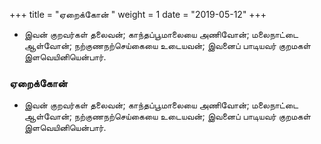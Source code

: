 ﻿+++
title = "ஏறைக்கோன்  "
weight = 1
date = "2019-05-12"
+++


-  இவன் குறவர்கள் தலைவன்; காந்தப்பூமாலையை அணிவோன்; மலைநாட்டை ஆள்வோன்; நற்குணநற்செய்கையை உடையவன்; இவனைப் பாடியவர் குறமகள் இளவெயினியென்பார். 
  
### ஏறைக்கோன்  
-  இவன் குறவர்கள் தலைவன்; காந்தப்பூமாலையை அணிவோன்; மலைநாட்டை ஆள்வோன்; நற்குணநற்செய்கையை உடையவன்; இவனைப் பாடியவர் குறமகள் இளவெயினியென்பார். 

